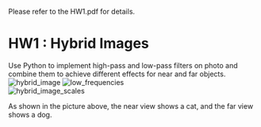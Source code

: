 Please refer to the HW1.pdf for details.

# **HW1 : Hybrid Images**  

  Use Python to implement high-pass and low-pass filters on photo and combine them to achieve different effects for near and far objects.  
![hybrid_image](https://github.com/user-attachments/assets/0ed629cd-6d24-4055-a3af-66ba32a20800) 
![low_frequencies](https://github.com/user-attachments/assets/bb15fa33-cf96-43b1-b9cd-d7dfc18d3c80)  
![hybrid_image_scales](https://github.com/user-attachments/assets/b917d54e-a13e-48fc-b0bc-0c2add90a7cc)  

As shown in the picture above, the near view shows a cat, and the far view shows a dog.
